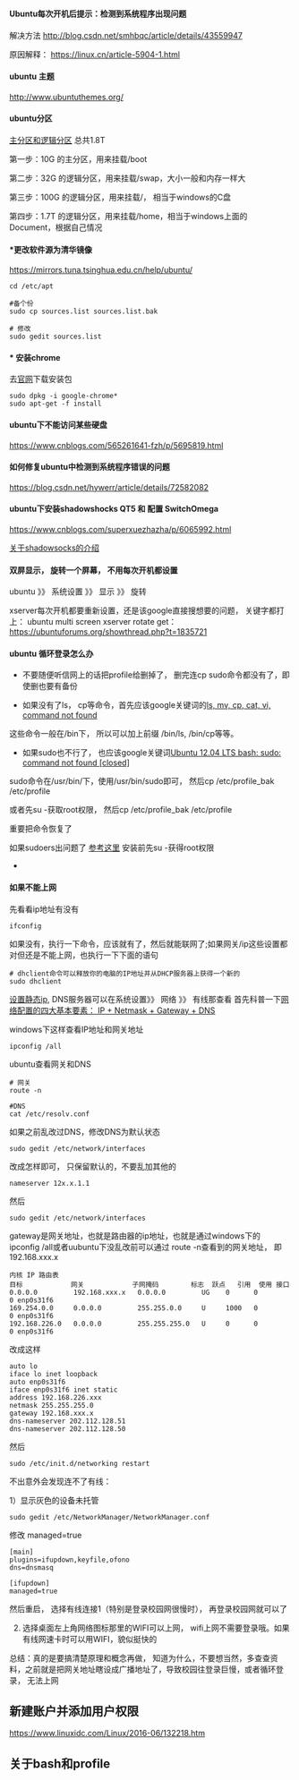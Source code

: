 ###
#### Ubuntu每次开机后提示：检测到系统程序出现问题

解决方法
http://blog.csdn.net/smhbqc/article/details/43559947

原因解释：
https://linux.cn/article-5904-1.html


#### ubuntu 主题

http://www.ubuntuthemes.org/


#### ubuntu分区

[主分区和逻辑分区](http://www.cnblogs.com/and_he/archive/2011/10/18/2216492.html)
总共1.8T

第一步：10G 的主分区，用来挂载/boot

第二步：32G 的逻辑分区，用来挂载/swap，大小一般和内存一样大

第三步：100G  的逻辑分区，用来挂载/， 相当于windows的C盘

第四步：1.7T 的逻辑分区，用来挂载/home，相当于windows上面的Document，根据自己情况


#### *更改软件源为清华镜像
https://mirrors.tuna.tsinghua.edu.cn/help/ubuntu/

```
cd /etc/apt

#备个份
sudo cp sources.list sources.list.bak

# 修改
sudo gedit sources.list
```

#### * 安装chrome
去[官网](https://www.google.cn/chrome/)下载安装包
```
sudo dpkg -i google-chrome*
sudo apt-get -f install 
```

#### ubuntu下不能访问某些硬盘
https://www.cnblogs.com/565261641-fzh/p/5695819.html

#### 如何修复ubuntu中检测到系统程序错误的问题
https://blog.csdn.net/hywerr/article/details/72582082


#### ubuntu下安装shadowshocks QT5 和 配置 SwitchOmega
https://www.cnblogs.com/superxuezhazha/p/6065992.html

[关于shadowsocks的介绍](http://www.360doc.com/content/16/1009/23/1489589_597192113.shtml)

#### 双屏显示， 旋转一个屏幕， 不用每次开机都设置
ubuntu 》》 系统设置 》》 显示 》》 旋转 

xserver每次开机都要重新设置，还是该google直接搜想要的问题， 关键字都打上：
ubuntu multi screen xserver rotate
get：https://ubuntuforums.org/showthread.php?t=1835721


#### ubuntu 循环登录怎么办
* 不要随便听信网上的话把profile给删掉了， 删完连cp sudo命令都没有了，即使删也要有备份

* 如果没有了ls， cp等命令，首先应该google关键词的[ls, mv, cp, cat, vi, command not found](https://unix.stackexchange.com/questions/270585/ls-mv-cp-cat-vi-command-not-found)

这些命令一般在/bin下， 所以可以加上前缀 /bin/ls,  /bin/cp等等。

* 如果sudo也不行了， 也应该google关键词[Ubuntu 12.04 LTS bash: sudo: command not found [closed]
](https://stackoverflow.com/questions/15596278/ubuntu-12-04-lts-bash-sudo-command-not-found)

sudo命令在/usr/bin/下，使用/usr/bin/sudo即可， 然后cp /etc/profile_bak /etc/profile

或者先su -获取root权限， 然后cp /etc/profile_bak /etc/profile

重要把命令恢复了

如果sudoers出问题了
[参考这里](https://blog.csdn.net/mr_pang/article/details/51732900)
安装前先su -获得root权限

* 


#### 如果不能上网
先看看ip地址有没有
```
ifconfig
```

如果没有，执行一下命令，应该就有了，然后就能联网了;如果网关/ip这些设置都对但还是不能上网，也执行一下下面的语句
```
# dhclient命令可以释放你的电脑的IP地址并从DHCP服务器上获得一个新的
sudo dhclient
```

[设置静态ip](http://www.linuxdiyf.com/linux/23952.html), DNS服务器可以在系统设置》》 网络 》》 有线那查看
首先科普一下[网络配置的四大基本要素： IP + Netmask + Gateway + DNS](https://blog.csdn.net/fool_fool/article/details/8979694)

windows下这样查看IP地址和网关地址
```
ipconfig /all
```
ubuntu查看网关和DNS
```
# 网关
route -n

#DNS
cat /etc/resolv.conf
```
如果之前乱改过DNS，修改DNS为默认状态
```
sudo gedit /etc/network/interfaces
```
改成怎样即可， 只保留默认的，不要乱加其他的
```
nameserver 12x.x.1.1
```


然后
```
sudo gedit /etc/network/interfaces
```
gateway是网关地址，也就是路由器的ip地址，也就是通过windows下的 ipconfig /all或者uubuntu下没乱改前可以通过
route -n查看到的网关地址， 即192.168.xxx.x
```
内核 IP 路由表
目标            网关            子网掩码        标志  跃点   引用  使用 接口
0.0.0.0         192.168.xxx.x   0.0.0.0         UG    0      0        0 enp0s31f6
169.254.0.0     0.0.0.0         255.255.0.0     U     1000   0        0 enp0s31f6
192.168.226.0   0.0.0.0         255.255.255.0   U     0      0        0 enp0s31f6

```

改成这样
```
auto lo
iface lo inet loopback
auto enp0s31f6
iface enp0s31f6 inet static
address 192.168.226.xxx
netmask 255.255.255.0
gateway 192.168.xxx.x
dns-nameserver 202.112.128.51
dns-nameserver 202.112.128.50
```
然后
```
sudo /etc/init.d/networking restart
```
不出意外会发现连不了有线：

1）显示灰色的设备未托管
```
sudo gedit /etc/NetworkManager/NetworkManager.conf
```
修改 managed=true
```
[main]
plugins=ifupdown,keyfile,ofono
dns=dnsmasq

[ifupdown]
managed=true
```
然后重启， 选择有线连接1（特别是登录校园网很慢时）， 再登录校园网就可以了

2) 选择桌面左上角网络图标那里的WIFI可以上网， wifi上网不需要登录哦。如果有线网速卡时可以用WIFI，貌似挺快的

总结：真的是要搞清楚原理和概念再做， 知道为什么，不要想当然，多查查资料，之前就是把网关地址瞎设成广播地址了，导致校园往登录巨慢，或者循环登录， 无法上网

## 新建账户并添加用户权限
https://www.linuxidc.com/Linux/2016-06/132218.htm


## 关于bash和profile


